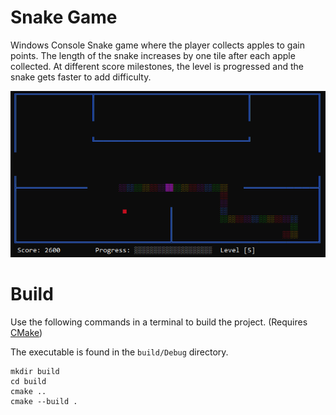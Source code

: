 # Snake Game
Windows Console Snake game where the player collects apples to gain points. The length of the snake increases by one tile after each apple collected. At different score milestones, the level is progressed and the snake gets faster to add difficulty.

![Game Screen](/res/img/screen.png)

# Build
Use the following commands in a terminal to build the project.
(Requires [CMake](https://cmake.org/download/))

The executable is found in the `build/Debug` directory.
```
mkdir build
cd build
cmake ..
cmake --build .
```

